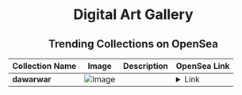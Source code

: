 <div align="center">

# Digital Art Gallery

## Trending Collections on OpenSea

| Collection Name                             | Image                                                                                     | Description              | OpenSea Link                                                                                          |
|---------------------------------------------|-------------------------------------------------------------------------------------------|--------------------------|--------------------------------------------------------------------------------------------------------|
| **dawarwar** | ![Image](https://i.seadn.io/s/raw/files/997410c02da87f8235b154d6a853b3c4.jpg?w=500&auto=format?w=200&auto=format) |  | <details><summary>Link</summary>[dawarwar](https://opensea.io/collection/dawarwar)</details> |

</div>